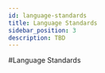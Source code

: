 ```yaml
---
id: language-standards
title: Language Standards
sidebar_position: 3
description: TBD
---
```


#Language Standards

